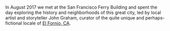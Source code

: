 In August 2017 we met at the San Francisco Ferry Building and spent the day exploring the history and neighborhoods of this great city, led by local artist and storyteller John Graham, curator of the quite unique and perhaps-fictional locale of [El Fornio, CA](http://elfornio.com). 
